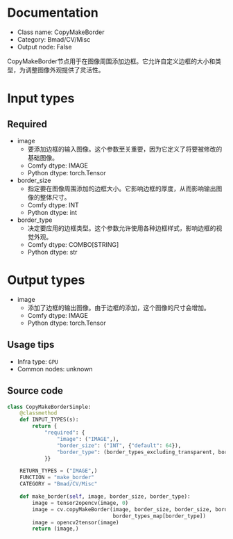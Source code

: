 
# Documentation
- Class name: CopyMakeBorder
- Category: Bmad/CV/Misc
- Output node: False

CopyMakeBorder节点用于在图像周围添加边框。它允许自定义边框的大小和类型，为调整图像外观提供了灵活性。

# Input types
## Required
- image
    - 要添加边框的输入图像。这个参数至关重要，因为它定义了将要被修改的基础图像。
    - Comfy dtype: IMAGE
    - Python dtype: torch.Tensor
- border_size
    - 指定要在图像周围添加的边框大小。它影响边框的厚度，从而影响输出图像的整体尺寸。
    - Comfy dtype: INT
    - Python dtype: int
- border_type
    - 决定要应用的边框类型。这个参数允许使用各种边框样式，影响边框的视觉外观。
    - Comfy dtype: COMBO[STRING]
    - Python dtype: str

# Output types
- image
    - 添加了边框的输出图像。由于边框的添加，这个图像的尺寸会增加。
    - Comfy dtype: IMAGE
    - Python dtype: torch.Tensor


## Usage tips
- Infra type: `GPU`
- Common nodes: unknown


## Source code
```python
class CopyMakeBorderSimple:
    @classmethod
    def INPUT_TYPES(s):
        return {
            "required": {
                "image": ("IMAGE",),
                "border_size": ("INT", {"default": 64}),
                "border_type": (border_types_excluding_transparent, border_types[0])
            }}

    RETURN_TYPES = ("IMAGE",)
    FUNCTION = "make_border"
    CATEGORY = "Bmad/CV/Misc"

    def make_border(self, image, border_size, border_type):
        image = tensor2opencv(image, 0)
        image = cv.copyMakeBorder(image, border_size, border_size, border_size, border_size,
                                  border_types_map[border_type])
        image = opencv2tensor(image)
        return (image,)

```
